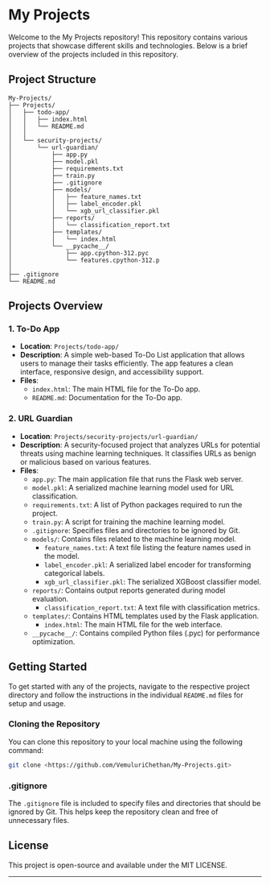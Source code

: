 # My Projects

Welcome to the My Projects repository! This repository contains various projects that showcase different skills and technologies. Below is a brief overview of the projects included in this repository.

## Project Structure

```
My-Projects/
├── Projects/
│   ├── todo-app/
│   │   ├── index.html
│   │   └── README.md
│   │
│   └── security-projects/
│       └── url-guardian/
│           ├── app.py
│           ├── model.pkl
│           ├── requirements.txt
│           ├── train.py
│           ├── .gitignore
│           ├── models/
│           │   ├── feature_names.txt
│           │   ├── label_encoder.pkl
│           │   └── xgb_url_classifier.pkl
│           ├── reports/
│           │   └── classification_report.txt
│           ├── templates/
│           │   └── index.html
│           └── __pycache__/
│               ├── app.cpython-312.pyc
│               └── features.cpython-312.p
│
├── .gitignore
└── README.md
```

## Projects Overview

### 1. To-Do App

- **Location**: `Projects/todo-app/`
- **Description**: A simple web-based To-Do List application that allows users to manage their tasks efficiently. The app features a clean interface, responsive design, and accessibility support.
- **Files**:
  - `index.html`: The main HTML file for the To-Do app.
  - `README.md`: Documentation for the To-Do app.

### 2. URL Guardian

- **Location**: `Projects/security-projects/url-guardian/`
- **Description**: A security-focused project that analyzes URLs for potential threats using machine learning techniques. It classifies URLs as benign or malicious based on various features.
- **Files**:
  - `app.py`: The main application file that runs the Flask web server.
  - `model.pkl`: A serialized machine learning model used for URL classification.
  - `requirements.txt`: A list of Python packages required to run the project.
  - `train.py`: A script for training the machine learning model.
  - `.gitignore`: Specifies files and directories to be ignored by Git.
  - `models/`: Contains files related to the machine learning model.
    - `feature_names.txt`: A text file listing the feature names used in the model.
    - `label_encoder.pkl`: A serialized label encoder for transforming categorical labels.
    - `xgb_url_classifier.pkl`: The serialized XGBoost classifier model.
  - `reports/`: Contains output reports generated during model evaluation.
    - `classification_report.txt`: A text file with classification metrics.
  - `templates/`: Contains HTML templates used by the Flask application.
    - `index.html`: The main HTML file for the web interface.
  - `__pycache__/`: Contains compiled Python files (.pyc) for performance optimization.

## Getting Started

To get started with any of the projects, navigate to the respective project directory and follow the instructions in the individual `README.md` files for setup and usage.

### Cloning the Repository

You can clone this repository to your local machine using the following command:

```bash
git clone <https://github.com/VemuluriChethan/My-Projects.git>
```

### .gitignore

The `.gitignore` file is included to specify files and directories that should be ignored by Git. This helps keep the repository clean and free of unnecessary files.

## License

This project is open-source and available under the MIT LICENSE.

---
